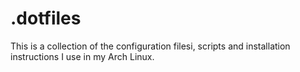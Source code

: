 # .dotfiles

This is a collection of the configuration filesi, scripts and installation instructions I use in my Arch Linux.
